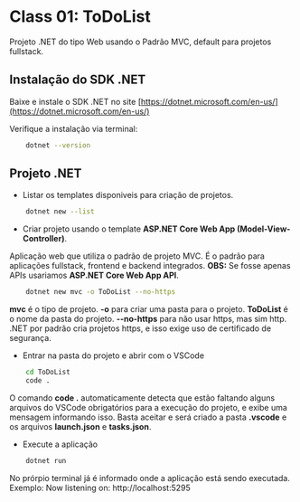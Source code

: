 # Class 01: ToDoList

Projeto .NET do tipo Web usando o Padrão MVC, default para projetos fullstack.

## Instalação do SDK .NET

Baixe e instale o SDK .NET no site [https://dotnet.microsoft.com/en-us/](https://dotnet.microsoft.com/en-us/)

Verifique a instalação via terminal:

```bash  
    dotnet --version
```

## Projeto .NET

- Listar os templates disponiveis para criação de projetos.

```bash
    dotnet new --list 
```

- Criar projeto usando o template **ASP.NET Core Web App (Model-View-Controller)**.

Aplicação web que utiliza o padrão de projeto MVC.
É o padrão para aplicações fullstack, frontend e backend integrados.
**OBS:** Se fosse apenas APIs usariamos **ASP.NET Core Web App API**.

```bash
    dotnet new mvc -o ToDoList --no-https
```

**mvc** é o tipo de projeto.
**-o** para criar uma pasta para o projeto.
**ToDoList** é o nome da pasta do projeto.
**--no-https** para não usar https, mas sim http.
.NET por padrão cria projetos https, e isso exige uso de certificado de segurança. 

- Entrar na pasta do projeto e abrir com o VSCode

```bash
    cd ToDoList
    code .
```

O comando **code .** automaticamente detecta que estão faltando alguns arquivos do VSCode obrigatórios para a execução do projeto, e exibe uma mensagem informando isso. Basta aceitar e será criado a pasta **.vscode** e os arquivos **launch.json** e **tasks.json**.

- Execute a aplicação

```bash
    dotnet run
```

No prórpio terminal já é informado onde a aplicação está sendo executada.
Exemplo: Now listening on: http://localhost:5295